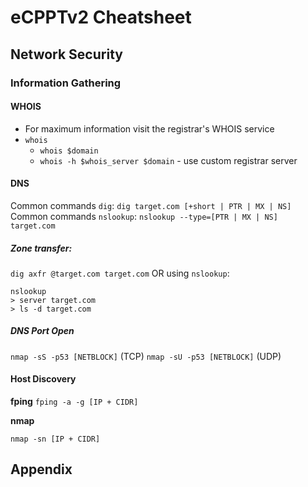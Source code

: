 # eCPPTv2 Cheatsheet

## Network Security

### Information Gathering

#### WHOIS

* For maximum information visit the registrar's WHOIS service
* `whois`
  * `whois $domain`
  * `whois -h $whois_server $domain` - use custom registrar server

#### DNS

Common commands `dig`: `dig target.com [+short | PTR | MX | NS]`
Common commands `nslookup`: `nslookup --type=[PTR | MX | NS] target.com`

##### Zone transfer: 

`dig axfr @target.com target.com` OR using `nslookup`:

```
nslookup
> server target.com
> ls -d target.com
```
##### DNS Port Open

`nmap -sS -p53 [NETBLOCK]` (TCP)
`nmap -sU -p53 [NETBLOCK]` (UDP)


#### Host Discovery

**fping**
`fping -a -g [IP + CIDR]`

**nmap**

`nmap -sn [IP + CIDR]`

## Appendix

